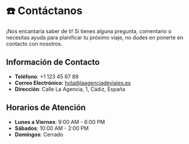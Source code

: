 

# ☎️ Contáctanos

¡Nos encantaría saber de ti! Si tienes alguna pregunta, comentario o necesitas ayuda para planificar tu próximo viaje, no dudes en ponerte en contacto con nosotros.

## Información de Contacto

- **Teléfono**: +1 123 45 67 89
- **Correo Electrónico**: hola@laagenciadeviajes.es
- **Dirección**: Calle La Agencia, 1, Cádiz, España

## Horarios de Atención

- **Lunes a Viernes**: 9:00 AM - 6:00 PM
- **Sábados**: 10:00 AM - 2:00 PM
- **Domingos**: Cerrado
